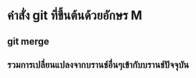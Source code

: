 # คำสั่ง git ที่ขึ้นต้นด้วยอักษร M

## git merge

## รวมการเปลี่ยนแปลงจากบรานช์อื่นๆเข้ากับบรานช์ปัจจุบัน
